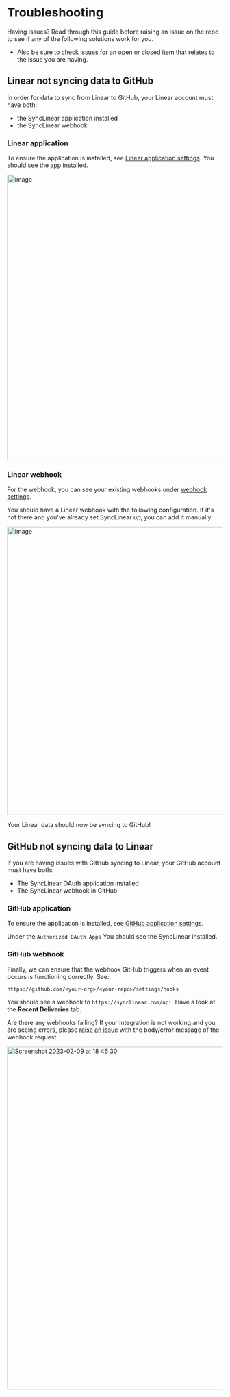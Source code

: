 # Troubleshooting

Having issues? Read through this guide before raising an issue on the repo to see if any of the following solutions work for you.  

- Also be sure to check [issues](https://github.com/calcom/synclinear.com/issues) for an open or closed item that relates to the issue you are having.

## Linear not syncing data to GitHub

In order for data to sync from Linear to GitHub, your Linear account must have both: 
- the SyncLinear application installed
- the SyncLinear webhook

### Linear application

To ensure the application is installed, see [Linear application settings](https://linear.app/settings/account/security). You should see the app installed.

<img width="667" alt="image" src="https://github.com/user-attachments/assets/cc81f256-aa6f-43e2-9a3b-8334f45c91a4" />

### Linear webhook

For the webhook, you can see your existing webhooks under [webhook settings](https://linear.app/settings/api).

You should have a Linear webhook with the following configuration. If it's not there and you've already set SyncLinear up, you can add it manually.

<img width="673" alt="image" src="https://github.com/user-attachments/assets/6384e416-d14a-4134-a7d3-20f552f2b6ce" />

Your Linear data should now be syncing to GitHub!

## GitHub not syncing data to Linear

If you are having issues with GitHub syncing to Linear, your GitHub account must have both:
- The SyncLinear OAuth application installed
- The SyncLinear webhook in GitHub

### GitHub application

To ensure the application is installed, see [GitHub application settings](https://github.com/settings/applications).

Under the `Authorized OAuth Apps` You should see the SyncLinear installed.

### GitHub webhook

Finally, we can ensure that the webhook GitHub triggers when an event occurs is functioning correctly. See:

`https://github.com/<your-org>/<your-repo>/settings/hooks`

You should see a webhook to `https://synclinear.com/api`. Have a look at the **Recent Deliveries** tab. 

Are there any webhooks failing? If your integration is not working and you are seeing errors, please [raise an issue](https://github.com/calcom/synclinear.com/issues/new) with the body/error message of the webhook request.

<img width="801" alt="Screenshot 2023-02-09 at 18 46 30" src="https://user-images.githubusercontent.com/11256663/217908361-8fa08cf7-1b46-4f4c-a6f7-8a662c234e8c.png">
